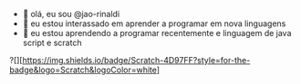 - 👋 olá, eu sou @jao-rinaldi
- 👀 eu estou interassado em aprender a programar em nova linguagens
- 🌱 eu estou aprendendo a programar recentemente e linguagem de java script e scratch
<!---
jao-rinaldi/jao-rinaldi is a ✨ special ✨ repository because its `README.md` (this file) appears on your GitHub profile.
You can click the Preview link to take a look at your changes.
--->
?[][https://img.shields.io/badge/Scratch-4D97FF?style=for-the-badge&logo=Scratch&logoColor=white]
